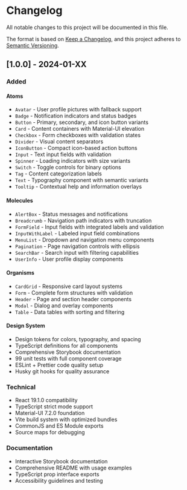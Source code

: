 # Changelog

All notable changes to this project will be documented in this file.

The format is based on [Keep a Changelog](https://keepachangelog.com/en/1.0.0/),
and this project adheres to [Semantic Versioning](https://semver.org/spec/v2.0.0.html).

## [1.0.0] - 2024-01-XX

### Added

#### Atoms

- `Avatar` - User profile pictures with fallback support
- `Badge` - Notification indicators and status badges
- `Button` - Primary, secondary, and icon button variants
- `Card` - Content containers with Material-UI elevation
- `Checkbox` - Form checkboxes with validation states
- `Divider` - Visual content separators
- `IconButton` - Compact icon-based action buttons
- `Input` - Text input fields with validation
- `Spinner` - Loading indicators with size variants
- `Switch` - Toggle controls for binary options
- `Tag` - Content categorization labels
- `Text` - Typography component with semantic variants
- `Tooltip` - Contextual help and information overlays

#### Molecules

- `AlertBox` - Status messages and notifications
- `Breadcrumb` - Navigation path indicators with truncation
- `FormField` - Input fields with integrated labels and validation
- `InputWithLabel` - Labeled input field combinations
- `MenuList` - Dropdown and navigation menu components
- `Pagination` - Page navigation controls with ellipsis
- `SearchBar` - Search input with filtering capabilities
- `UserInfo` - User profile display components

#### Organisms

- `CardGrid` - Responsive card layout systems
- `Form` - Complete form structures with validation
- `Header` - Page and section header components
- `Modal` - Dialog and overlay components
- `Table` - Data tables with sorting and filtering

#### Design System

- Design tokens for colors, typography, and spacing
- TypeScript definitions for all components
- Comprehensive Storybook documentation
- 99 unit tests with full component coverage
- ESLint + Prettier code quality setup
- Husky git hooks for quality assurance

### Technical

- React 19.1.0 compatibility
- TypeScript strict mode support
- Material-UI 7.2.0 foundation
- Vite build system with optimized bundles
- CommonJS and ES Module exports
- Source maps for debugging

### Documentation

- Interactive Storybook documentation
- Comprehensive README with usage examples
- TypeScript prop interface exports
- Accessibility guidelines and testing
